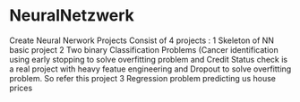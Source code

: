 # NeuralNetzwerk
Create Neural Nerwork Projects
Consist of 4 projects : 1 Skeleton of NN basic project
                        2 Two binary Classification Problems (Cancer identification using early stopping to solve overfitting problem and Credit Status check is a real project with heavy featue engineering and Dropout to solve 
                          overfitting problem. So refer this project 
                        3 Regression problem predicting us house prices
